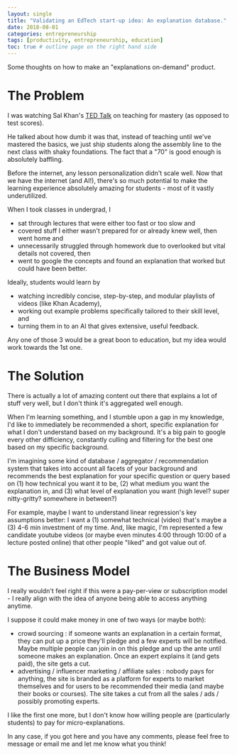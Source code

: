 ```yaml
---
layout: single
title: "Validating an EdTech start-up idea: An explanation database."
date: 2018-08-01
categories: entrepreneurship
tags: [productivity, entrepreneurship, education]
toc: true # outline page on the right hand side
---
```


Some thoughts on how to make an "explanations on-demand" product.

# The Problem

I was watching Sal Khan's [TED Talk](https://www.youtube.com/watch?v=-MTRxRO5SRA) on teaching for mastery (as opposed to test scores).

He talked about how dumb it was that, instead of teaching until we've mastered the basics, we just ship students along the assembly line to the next class with shaky foundations. The fact that a "70" is good enough is absolutely baffling.

Before the internet, any lesson personalization didn't scale well. Now that we have the internet (and AI!), there's so much potential to make the learning experience absolutely amazing for students - most of it vastly underutilized.

When I took classes in undergrad, I

- sat through lectures that were either too fast or too slow and
- covered stuff I either wasn't prepared for or already knew well, then went home and
- unnecessarily struggled through homework due to overlooked but vital details not covered, then
- went to google the concepts and found an explanation that worked but could have been better.

Ideally, students would learn by

- watching incredibly concise, step-by-step, and modular playlists of videos (like Khan Academy),
- working out example problems specifically tailored to their skill level, and
- turning them in to an AI that gives extensive, useful feedback.

Any one of those 3 would be a great boon to education, but my idea would work towards the 1st one.

# The Solution

There is actually a lot of amazing content out there that explains a lot of stuff very well, but I don't think it's aggregated well enough.

When I'm learning something, and I stumble upon a gap in my knowledge, I'd like to immediately be recommended a short, specific explanation for what I don't understand based on my background. It's a big pain to google every other difficiency, constantly culling and filtering for the best one based on my specific background.

I'm imagining some kind of database / aggregator / recommendation system that takes into account all facets of your background and recommends the best explanation for your specific question or query based on (1) how technical you want it to be, (2) what medium you want the explanation in, and (3) what level of explanation you want (high level? super nitty-gritty? somewhere in between?)

For example, maybe I want to understand linear regression's key assumptions better: I want a (1) somewhat technical (video) that's maybe a (3) 4-6 min investment of my time. And, like magic, I'm represented a few candidate youtube videos (or maybe even minutes 4:00 through 10:00 of a lecture posted online) that other people "liked" and got value out of.

# The Business Model

I really wouldn't feel right if this were a pay-per-view or subscription model - I really align with the idea of anyone being able to access anything anytime.

I suppose it could make money in one of two ways (or maybe both):

- crowd sourcing : if someone wants an explanation in a certain format, they can put up a price they'll pledge and a few experts will be notified. Maybe multiple people can join in on this pledge and up the ante until someone makes an explanation. Once an expert explains it (and gets paid), the site gets a cut.
- advertising / influencer marketing / affiliate sales : nobody pays for anything, the site is branded as a platform for experts to market themselves and for users to be recommended their media (and maybe their books or courses). The site takes a cut from all the sales / ads / possibly promoting experts.

I like the first one more, but I don't know how willing people are (particularly students) to pay for micro-explanations. 

In any case, if you got here and you have any comments, please feel free to message or email me and let me know what you think!



